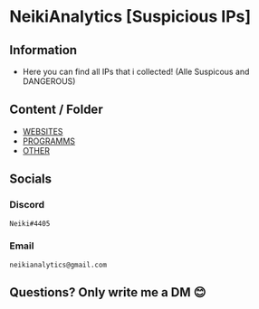 # NeikiAnalytics [Suspicious IPs]

## Information
- Here you can find all IPs that i collected! (Alle Suspicous and DANGEROUS)

## Content / Folder

- [WEBSITES](https://github.com/NeikiDev/NeikiAnalytics/tree/main/suspicious-ips/websites)
- [PROGRAMMS](https://github.com/NeikiDev/NeikiAnalytics/tree/main/suspicious-ips/programms)
- [OTHER](https://github.com/NeikiDev/NeikiAnalytics/tree/main/suspicious-ips/other)

## Socials

### Discord
```
Neiki#4405 
```

### Email
```
neikianalytics@gmail.com 
```

## Questions? Only write me a DM 😊
